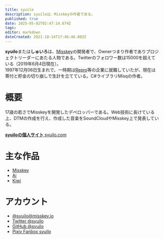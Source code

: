 ```yaml
---
title: syuilo
description: syuiloは、Misskeyの作者である。
published: true
date: 2025-05-02T02:47:14.674Z
tags: 
editor: markdown
dateCreated: 2021-10-14T17:46:46.803Z
---
```


**syuilo**または**しゅいろ**は、[Misskey](/ja/software/misskey)の開発者で、Ownerつまり作者でありプロジェクトリーダーにあたる人物である。Twitterのフォロワー数は15000を超えている（2019年6月4日現在）。  
1997年12月06日生まれで、一時期は[Repro](https://repro.io/)等の企業に就職していたが、現在は寄付と貯金の切り崩しで生計を立てている。C#ライブラリMisqの作者。

# 概要
17歳の若さでMisskeyを開発したデベロッパーである。Web技術に長けている上、DTMの作成を行え、作成した音楽をSoundCloudやMisskey上で発表している。

[**syuiloの個人サイト** syuilo.com](https://syuilo.com)

# 主な作品
- [Misskey](/ja/software/misskey)
- [Ai](/ja/aichan)
- [Kiwi](https://github.com/syuilo/kiwi)

# アカウント
- [@syuilo@misskey.io](https://misskey.io/@syuilo)
- [Twitter @syuilo](https://twitter.com/syuilo)
- [GitHub @syuilo](https://github.com/syuilo)
- [Pixiv Fanbox syuilo](https://syuilo.fanbox.cc)